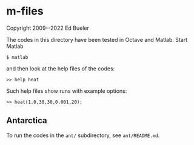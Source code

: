 # m-files

Copyright 2009--2022  Ed Bueler

The codes in this directory have been tested in Octave and Matlab.  Start
Matlab

    $ matlab

and then look at the help files of the codes:

    >> help heat

Such help files show runs with example options:

    >> heat(1.0,30,30,0.001,20);

## Antarctica

To run the codes in the `ant/` subdirectory, see `ant/README.md`.

